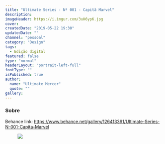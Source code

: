 ```yaml
---
title: "Ultimate Series - Nº 001 - Capitã Marvel"
description:
imageHeader: https://i.imgur.com/3uH6ypK.jpg
cover:
createdDate: "2019-05-22 19:30"
updatedDate: ""
channel: "pessoal"
category: "Design"
tags:
  - Edição digital
featured: false
type: "normal"
headerLayout: "portrait-left-full"
fontType: ""
isPublished: true
author:
  name: "Ultimate Mercer"
  quote: ""
gallery:
---
```


### Sobre

Behance link: https://www.behance.net/gallery/126413391/Ultimate-Series-N-001-Capita-Marvel

<figure>
  <img src="https://i.imgur.com/3uH6ypK.jpg" class="img-fluid mx-auto d-block">
</figure>
